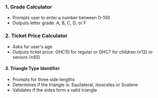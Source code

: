 ### 1. Grade Calculator
- Prompts user to enter a number between 0–100
- Outputs letter grade: A, B, C, D, or F

### 2. Ticket Price Calculator
- Asks for user's age
- Outputs ticket price: GHC10 for regular or GHC7 for children (≤12) or seniors (≥65)

#### 3. Triangle Type Identifier
- Prompts for three side lengths
- Determines if the triangle is: Equilateral, Isosceles or Scalene
- Validates if the sides form a valid triangle
